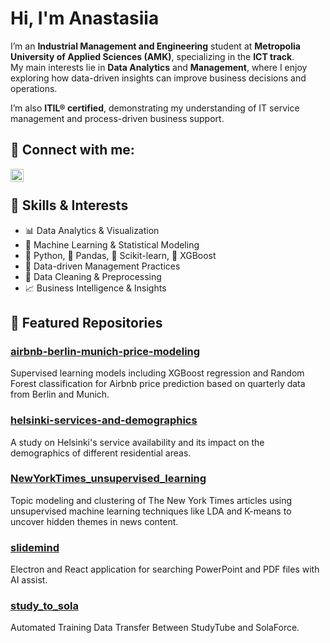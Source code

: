 # Hi, I'm Anastasiia

I’m an **Industrial Management and Engineering** student at **Metropolia University of Applied Sciences (AMK)**, specializing in the **ICT track**.  
My main interests lie in **Data Analytics** and **Management**, where I enjoy exploring how data-driven insights can improve business decisions and operations.

I’m also **ITIL® certified**, demonstrating my understanding of IT service management and process-driven business support.

## 🤝 Connect with me:
<a href="https://www.linkedin.com/in/flexis-kivi/"><img align="left" src="https://upload.wikimedia.org/wikipedia/commons/8/81/LinkedIn_icon.svg" alt="Anastasiia | LinkedIn" width="21px"/></a>
</br>

## 🧠 Skills & Interests

- 📊 Data Analytics & Visualization  
- 🤖 Machine Learning & Statistical Modeling  
- 🐍 Python, 🧮 Pandas, 📘 Scikit-learn, 🚀 XGBoost  
- 💼 Data-driven Management Practices  
- 🧹 Data Cleaning & Preprocessing  
- 📈 Business Intelligence & Insights 

## 📝 Featured Repositories

### [airbnb-berlin-munich-price-modeling](https://github.com/AnastasiiaX/airbnb-berlin-munich-price-modeling)  
Supervised learning models including XGBoost regression and Random Forest classification for Airbnb price prediction based on quarterly data from Berlin and Munich.

### [helsinki-services-and-demographics](https://github.com/AnastasiiaX/helsinki-services-and-demographics)  
A study on Helsinki's service availability and its impact on the demographics of different residential areas.

### [NewYorkTimes_unsupervised_learning](https://github.com/AnastasiiaX/NewYorkTimes_unsupervised_learning)  
Topic modeling and clustering of The New York Times articles using unsupervised machine learning techniques like LDA and K-means to uncover hidden themes in news content.

### [slidemind](https://github.com/EmilSuuronen/slidemind)  
Electron and React application for searching PowerPoint and PDF files with AI assist.

### [study_to_sola](https://github.com/AnastasiiaX/study_to_sola)  
Automated Training Data Transfer Between StudyTube and SolaForce.
